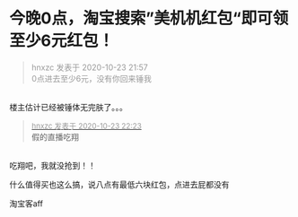 # 今晚0点，淘宝搜索”美机机红包“即可领至少6元红包！


<div class="quote"><blockquote><font color="#999999">hnxzc 发表于 2020-10-23 21:57</font><br />
<font color="#999999">0点进去至少6元，没有你回来锤我</font></blockquote></div><br />
楼主估计已经被锤体无完肤了。。。

<div class="quote"><blockquote><font size="2"><a href="https://www.hostloc.com/forum.php?mod=redirect&amp;goto=findpost&amp;pid=9343650&amp;ptid=757784" target="_blank"><font color="#999999">hnxzc 发表于 2020-10-23 22:23</font></a></font><br />
假的直播吃翔</blockquote></div><br />
吃翔吧，我就没抢到！！

什么值得买也这么搞，说八点有最低六块红包，点进去屁都没有

淘宝客aff

